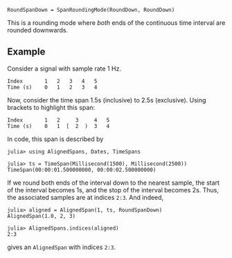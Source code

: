```
RoundSpanDown = SpanRoundingMode(RoundDown, RoundDown)
```

This is a rounding mode where *both* ends of the continuous time interval are rounded downwards.

## Example

Consider a signal with sample rate 1 Hz.

```
Index       1   2   3   4   5
Time (s)    0   1   2   3   4
```

Now, consider the time span 1.5s (inclusive) to 2.5s (exclusive). Using brackets to highlight this span:

```
Index       1   2     3     4   5
Time (s)    0   1  [  2  )  3   4
```

In code, this span is described by

```jldoctest RoundSpanDown
julia> using AlignedSpans, Dates, TimeSpans

julia> ts = TimeSpan(Millisecond(1500), Millisecond(2500))
TimeSpan(00:00:01.500000000, 00:00:02.500000000)
```

If we round both ends of the interval down to the nearest sample, the start of the interval becomes 1s, and the stop of the interval becomes 2s. Thus, the associated samples are at indices `2:3`. And indeed,

```jldoctest RoundSpanDown
julia> aligned = AlignedSpan(1, ts, RoundSpanDown)
AlignedSpan(1.0, 2, 3)

julia> AlignedSpans.indices(aligned)
2:3
```

gives an `AlignedSpan` with indices `2:3`.
